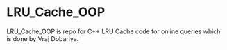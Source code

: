 # LRU_Cache_OOP
LRU_Cache_OOP is repo for C++ LRU Cache code for online queries which is done by Vraj Dobariya.
